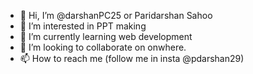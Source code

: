 - 👋 Hi, I’m @darshanPC25 or Paridarshan Sahoo
- 👀 I’m interested in PPT making 
- 🌱 I’m currently learning web development 
- 💞️ I’m looking to collaborate on onwhere.
- 📫 How to reach me (follow me in insta @pdarshan29)

<!---
darshanPC25/darshanPC25 is a ✨ special ✨ repository because its `README.md` (this file) appears on your GitHub profile.
You can click the Preview link to take a look at your changes.
--->
